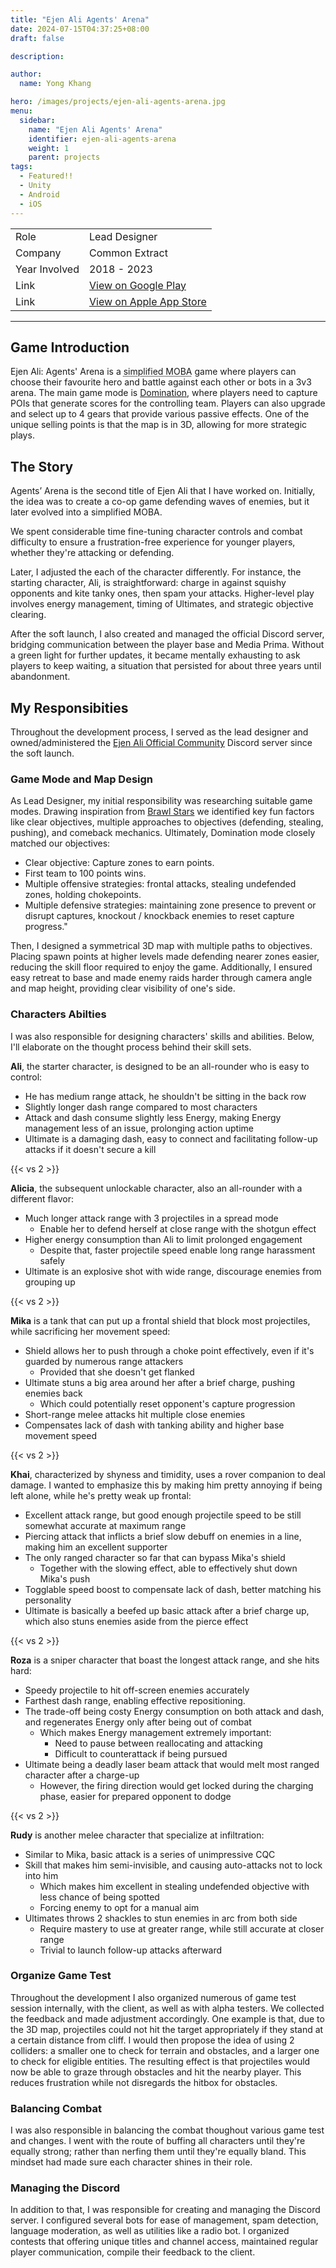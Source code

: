 ```yaml
---
title: "Ejen Ali Agents' Arena"
date: 2024-07-15T04:37:25+08:00
draft: false

description:

author:
  name: Yong Khang

hero: /images/projects/ejen-ali-agents-arena.jpg
menu:
  sidebar:
    name: "Ejen Ali Agents' Arena"
    identifier: ejen-ali-agents-arena
    weight: 1
    parent: projects
tags:
  - Featured!!
  - Unity
  - Android
  - iOS
---
```


<table style="margin-left: auto; margin-right: auto;">
  <tr><td>Role</td>					<td>Lead Designer</td>
  <tr><td>Company</td>				<td>Common Extract</td>
  <tr><td>Year Involved</td>		<td>2018 - 2023</td>
  <tr><td>Link</td>		<td><a href="https://play.google.com/store/apps/details?id=com.commonextract.agentsarena">View on Google Play</a></td>
  <tr><td>Link</td>		<td><a href="https://apps.apple.com/my/app/ejen-ali-agents-arena/id1504360885">View on Apple App Store</a></td>
</table>

---

## Game Introduction

Ejen Ali: Agents' Arena is a <abbr title="Similar to Brawl Stars by Supercall">simplified MOBA</abbr> game where players can choose their favourite hero and battle against each other or bots in a 3v3 arena. The main game mode is [Domination](https://gamewith.net/cod-modernwarfare/article/show/12369), where players need to capture POIs that generate scores for the controlling team. Players can also upgrade and select up to 4 gears that provide various passive effects. One of the unique selling points is that the map is in 3D, allowing for more strategic plays.


## The Story

Agents’ Arena is the second title of Ejen Ali that I have worked on. Initially, the idea was to create a co-op game defending waves of enemies, but it later evolved into a simplified MOBA.

We spent considerable time fine-tuning character controls and combat difficulty to ensure a frustration-free experience for younger players, whether they're attacking or defending.

Later, I adjusted the each of the character differently. For instance, the starting character, Ali, is straightforward: charge in against squishy opponents and kite tanky ones, then spam your attacks. Higher-level play involves energy management, timing of Ultimates, and strategic objective clearing.

After the soft launch, I also created and managed the official Discord server, bridging communication between the player base and Media Prima. Without a green light for further updates, it became mentally exhausting to ask players to keep waiting, a situation that persisted for about three years until abandonment.


## My Responsibities

Throughout the development process, I served as the lead designer and owned/administered the [Ejen Ali Official Community](https://discord.gg/4njKpT5) Discord server since the soft launch.


### Game Mode and Map Design

As Lead Designer, my initial responsibility was researching suitable game modes. Drawing inspiration from [Brawl Stars](https://play.google.com/store/apps/details?id=com.supercell.brawlstars) we identified key fun factors like clear objectives, multiple approaches to objectives (defending, stealing, pushing), and comeback mechanics. Ultimately, Domination mode closely matched our objectives:
  - Clear objective: Capture zones to earn points.
  - First team to 100 points wins.
  - Multiple offensive strategies: frontal attacks, stealing undefended zones, holding chokepoints.
  - Multiple defensive strategies: maintaining zone presence to prevent or disrupt captures, knockout / knockback enemies to reset capture progress."

Then, I designed a symmetrical 3D map with multiple paths to objectives. Placing spawn points at higher levels made defending nearer zones easier, reducing the skill floor required to enjoy the game. Additionally, I ensured easy retreat to base and made enemy raids harder through camera angle and map height, providing clear visibility of one's side.


### Characters Abilties

I was also responsible for designing characters' skills and abilities. Below, I'll elaborate on the thought process behind their skill sets.

**Ali**, the starter character, is designed to be an all-rounder who is easy to control:
  - He has medium range attack, he shouldn't be sitting in the back row
  - Slightly longer dash range compared to most characters
  - Attack and dash consume slightly less Energy, making Energy management less of an issue, prolonging action uptime
  - Ultimate is a damaging dash, easy to connect and facilitating follow-up attacks if it doesn't secure a kill

{{< vs 2 >}}

**Alicia**, the subsequent unlockable character, also an all-rounder with a different flavor:
  - Much longer attack range with 3 projectiles in a spread mode
    - Enable her to defend herself at close range with the shotgun effect
  - Higher energy consumption than Ali to limit prolonged engagement
    - Despite that, faster projectile speed enable long range harassment safely
  - Ultimate is an explosive shot with wide range, discourage enemies from grouping up

{{< vs 2 >}}

**Mika** is a tank that can put up a frontal shield that block most projectiles, while sacrificing her movement speed:
  - Shield allows her to push through a choke point effectively, even if it's guarded by numerous range attackers
    - Provided that she doesn't get flanked
  - Ultimate stuns a big area around her after a brief charge, pushing enemies back
    - Which could potentially reset opponent's capture progression
  - Short-range melee attacks hit multiple close enemies
  - Compensates lack of dash with tanking ability and higher base movement speed

{{< vs 2 >}}

**Khai**, characterized by shyness and timidity, uses a rover companion to deal damage. I wanted to emphasize this by making him pretty annoying if being left alone, while he's pretty weak up frontal:
  - Excellent attack range, but good enough projectile speed to be still somewhat accurate at maximum range
  - Piercing attack that inflicts a brief slow debuff on enemies in a line, making him an excellent supporter
  - The only ranged character so far that can bypass Mika's shield
    - Together with the slowing effect, able to effectively shut down Mika's push
  - Togglable speed boost to compensate lack of dash, better matching his personality
  - Ultimate is basically a beefed up basic attack after a brief charge up, which also stuns enemies aside from the pierce effect

{{< vs 2 >}}

**Roza** is a sniper character that boast the longest attack range, and she hits hard:
  - Speedy projectile to hit off-screen enemies accurately
  - Farthest dash range, enabling effective repositioning.
  - The trade-off being costy Energy consumption on both attack and dash, and regenerates Energy only after being out of combat
    - Which makes Energy management extremely important:
	  - Need to pause between reallocating and attacking
	  - Difficult to counterattack if being pursued
  - Ultimate being a deadly laser beam attack that would melt most ranged character after a charge-up
    - However, the firing direction would get locked during the charging phase, easier for prepared opponent to dodge

{{< vs 2 >}}

**Rudy** is another melee character that specialize at infiltration:
  - Similar to Mika, basic attack is a series of unimpressive CQC
  - Skill that makes him semi-invisible, and causing auto-attacks not to lock into him
    - Which makes him excellent in stealing undefended objective with less chance of being spotted
	- Forcing enemy to opt for a manual aim
  - Ultimates throws 2 shackles to stun enemies in arc from both side
    - Require mastery to use at greater range, while still accurate at closer range
	- Trivial to launch follow-up attacks afterward


### Organize Game Test

Throughout the development I also organized numerous of game test session internally, with the client, as well as with alpha testers. We collected the feedback and made adjustment accordingly. One example is that, due to the 3D map, projectiles could not hit the target appropriately if they stand at a certain distance from cliff. I would then propose the idea of using 2 colliders: a smaller one to check for terrain and obstacles, and a larger one to check for eligible entities. The resulting effect is that projectiles would now be able to graze through obstacles and hit the nearby player. This reduces frustration while not disregards the hitbox for obstacles.


### Balancing Combat

I was also responsible in balancing the combat thoughout various game test and changes. I went with the route of buffing all characters until they're equally strong; rather than nerfing them until they're equally bland. This mindset had made sure each character shines in their role.


### Managing the Discord

In addition to that, I was responsible for creating and managing the Discord server. I configured several bots for ease of management, spam detection, language moderation, as well as utilities like a radio bot. I organized contests that offering unique titles and channel access, maintained regular player communication, compile their feedback to the client.

